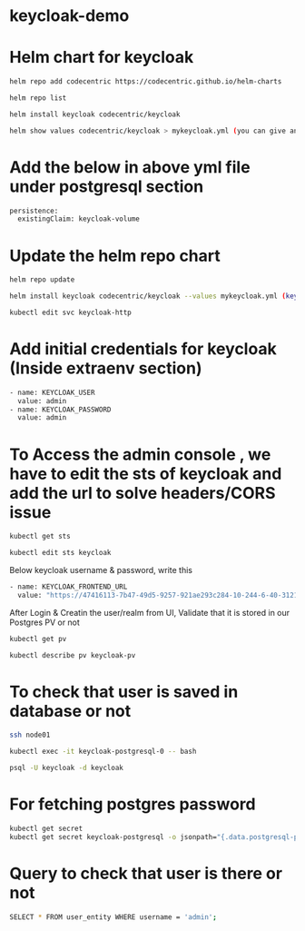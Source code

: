 # keycloak-demo


# Helm chart for keycloak

```bash
helm repo add codecentric https://codecentric.github.io/helm-charts
```

```bash
helm repo list
```

```bash
helm install keycloak codecentric/keycloak
```

```bash
helm show values codecentric/keycloak > mykeycloak.yml (you can give any name)
```

# Add the below in above yml file under postgresql section 

```bash
persistence:
  existingClaim: keycloak-volume
```

# Update the helm repo chart

```bash
helm repo update
```

```bash
helm install keycloak codecentric/keycloak --values mykeycloak.yml (keycloak=Release Name)
```

```bash
kubectl edit svc keycloak-http
```

# Add initial credentials for keycloak (Inside extraenv section)

```bash
- name: KEYCLOAK_USER
  value: admin
- name: KEYCLOAK_PASSWORD
  value: admin
```

# To Access the admin console , we have to edit the sts of keycloak and add the url to solve headers/CORS issue

```bash
kubectl get sts
```

```bash
kubectl edit sts keycloak
```

Below keycloak username & password, write this 

```bash
- name: KEYCLOAK_FRONTEND_URL
  value: "https://47416113-7b47-49d5-9257-921ae293c284-10-244-6-40-31218.papa.r.killercoda.com/auth/" # Killercoda server url 
```

After Login & Creatin the user/realm from UI, Validate that it is stored in our Postgres PV or not

```bash
kubectl get pv
```

```bash
kubectl describe pv keycloak-pv
```

# To check that user is saved in database or not

```bash
ssh node01
```

```bash
kubectl exec -it keycloak-postgresql-0 -- bash
```

```bash
psql -U keycloak -d keycloak
```

# For fetching postgres password

```bash
kubectl get secret
kubectl get secret keycloak-postgresql -o jsonpath="{.data.postgresql-password}" | base64 --decode
```

# Query to check that user is there or not

```bash
SELECT * FROM user_entity WHERE username = 'admin';
```
